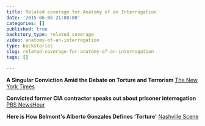```yaml
---
title: Related coverage for Anatomy of an Interrogation
date: '2015-06-05 21:08:00'
categories: []
published: true
backstory_type: related coverage
video: anatomy-of-an-interrogation
type: backstories
slug: related-coverage-for-anatomy-of-an-interrogation
tags: []

---
```

**A Singular Conviction Amid the Debate on Torture and Terrorism**
[The New York Times](http://www.nytimes.com/2015/04/20/us/a-singular-conviction-amid-the-debate-on-torture-and-terrorism.html)

**Convicted former CIA contractor speaks out about prisoner interrogation**
[PBS NewsHour](http://www.pbs.org/newshour/bb/convicted-former-cia-contractor-speaks-prisoner-interrogation/)

**Here is How Belmont's Alberto Gonzales Defines 'Torture'**
[Nashville Scene](http://www.nashvillescene.com/pitw/archives/2015/04/20/here-is-how-belmonts-alberto-gonzales-defines-torture)

